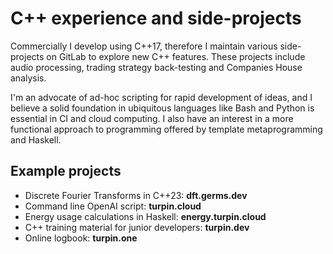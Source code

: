 # C++ experience and side-projects

Commercially I develop using C++17, therefore I maintain various side-projects on GitLab to explore new C++ features. These projects include audio processing, trading strategy back-testing and Companies House analysis.

I'm an advocate of ad-hoc scripting for rapid development of ideas, and I believe a solid foundation in ubiquitous languages like Bash and Python is essential in CI and cloud computing. I also have an interest in a more functional approach to programming offered by template metaprogramming and Haskell.

## Example projects
- Discrete Fourier Transforms in C++23: __dft.germs.dev__
- Command line OpenAI script: __turpin.cloud__
- Energy usage calculations in Haskell: __energy.turpin.cloud__
- C++ training material for junior developers: __turpin.dev__
- Online logbook: __turpin.one__


